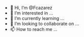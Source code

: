 - 👋 Hi, I’m @Fcazarez
- 👀 I’m interested in ...
- 🌱 I’m currently learning ...
- 💞️ I’m looking to collaborate on ...
- 📫 How to reach me ...

<!---
Fcazarez/Fcazarez is a ✨ special ✨ repository because its `README.md` (this file) appears on your GitHub profile.
You can click the Preview link to take a look at your changes.
--->
